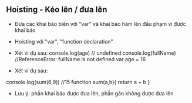 ## Hoisting - Kéo lên / đưa lên

- Đưa các khai báo biến với "var" và khai báo hàm lên đầu phạm vi được khai báo

- Hoisting với "var", "function declaration"
- Xét ví dụ sau:
console.log(age) // undefined
console.log(fullName) //ReferenceError: fullName is not defined
var age = 16

- Xét ví dụ sau:

console.log(sum(6,9)) //15
function sum(a,b){
    return a + b
}

- Lưu ý: phần khai báo được đưa lên, phần gán không được đưa lên